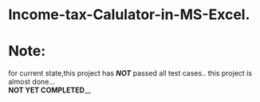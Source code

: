 # Income-tax-Calulator-in-MS-Excel.
# Note:
for current state,this project has _**NOT**_ passed all test cases..
this project is almost done...<br>
**NOT YET COMPLETED**__
